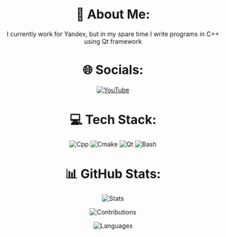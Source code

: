 <h1 align="center">
  💫 About Me:
</h1>

<p align="center">
  I currently work for Yandex, but in my spare time I write programs in C++ using Qt framework
</p>

<h1 align="center">
  🌐 Socials:
</h1>

<p align="center">
  <a href="https://youtube.com/@koromelodev"><img src="https://img.shields.io/badge/YouTube-%23FF0000.svg?logo=YouTube&logoColor=white" alt="YouTube"/></a>
</p>

<h1 align="center">
  💻 Tech Stack:
</h1>

<p align="center">
  <img src="https://img.shields.io/badge/c++-%2300599C.svg?style=for-the-badge&logo=c%2B%2B&logoColor=white" alt="Cpp"/>
  <img src="https://img.shields.io/badge/CMake-%23008FBA.svg?style=for-the-badge&logo=cmake&logoColor=white" alt="Cmake"/>
  <img src="https://img.shields.io/badge/Qt-%23217346.svg?style=for-the-badge&logo=Qt&logoColor=white" alt="Qt"/>
  <img src="https://img.shields.io/badge/bash_script-%23121011.svg?style=for-the-badge&logo=gnu-bash&logoColor=white" alt="Bash"/>
</p>

<h1 align="center">
  📊 GitHub Stats:
</h1>

<p align="center">
  <img src="https://github-readme-stats.vercel.app/api?username=KoromeloDev&theme=radical&hide_border=false&include_all_commits=true&count_private=true" alt="Stats"/>
</p>
<p align="center">
  <img src="https://github-readme-streak-stats.herokuapp.com/?user=KoromeloDev&theme=radical&hide_border=false" alt="Contributions"/>
</p>
<p align="center">
  <img src="https://github-readme-stats.vercel.app/api/top-langs/?username=KoromeloDev&theme=radical&hide_border=false&include_all_commits=true&count_private=true&layout=compact" alt="Languages"/>
</p>
